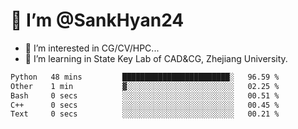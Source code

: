# 👋 I’m @SankHyan24

- 👀 I’m interested in CG/CV/HPC...
- 🌱 I’m learning in State Key Lab of CAD&CG, Zhejiang University.

<!---
SankHyan24/SankHyan24 is a ✨ special ✨ repository because its `README.md` (this file) appears on your GitHub profile.
You can click the Preview link to take a look at your changes.
--->
<!--START_SECTION:waka-->

```txt
Python   48 mins         ████████████████████████░   96.59 %
Other    1 min           ▓░░░░░░░░░░░░░░░░░░░░░░░░   02.25 %
Bash     0 secs          ░░░░░░░░░░░░░░░░░░░░░░░░░   00.51 %
C++      0 secs          ░░░░░░░░░░░░░░░░░░░░░░░░░   00.45 %
Text     0 secs          ░░░░░░░░░░░░░░░░░░░░░░░░░   00.21 %
```

<!--END_SECTION:waka-->
